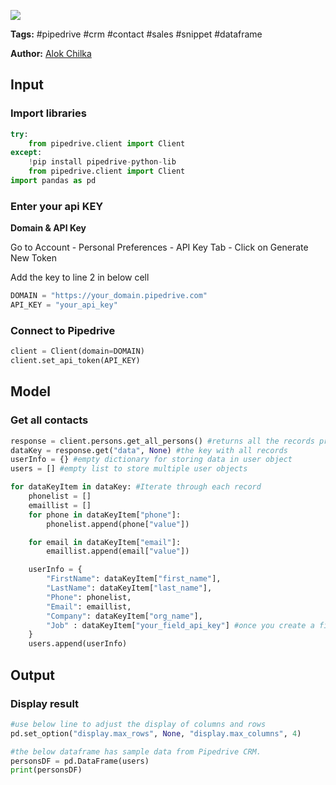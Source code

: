 <a href="https://app.naas.ai/user-redirect/naas/downloader?url=https://raw.githubusercontent.com/jupyter-naas/awesome-notebooks/master/Pipedrive/Pipedrive_Get_contact.ipynb" target="_parent"><img src="https://naasai-public.s3.eu-west-3.amazonaws.com/open_in_naas.svg"/></a>

**Tags:** #pipedrive #crm #contact #sales #snippet #dataframe

**Author:** [Alok Chilka](https://www.linkedin.com/in/calok64/)

## Input

### Import libraries


```python
try:
    from pipedrive.client import Client
except:
    !pip install pipedrive-python-lib
    from pipedrive.client import Client
import pandas as pd
```

### Enter your api KEY

<b>Domain & API Key</b>
<p>Go to Account - Personal Preferences - API Key Tab - Click on Generate New Token</p>
<p>Add the key to line 2 in below cell</p>


```python
DOMAIN = "https://your_domain.pipedrive.com"
API_KEY = "your_api_key"
```

### Connect to Pipedrive


```python
client = Client(domain=DOMAIN)
client.set_api_token(API_KEY)
```

## Model

### Get all contacts


```python
response = client.persons.get_all_persons() #returns all the records present in CRM
dataKey = response.get("data", None) #the key with all records
userInfo = {} #empty dictionary for storing data in user object
users = [] #empty list to store multiple user objects
```


```python
for dataKeyItem in dataKey: #Iterate through each record
    phonelist = []
    emaillist = []
    for phone in dataKeyItem["phone"]:
        phonelist.append(phone["value"])

    for email in dataKeyItem["email"]:
        emaillist.append(email["value"])

    userInfo = {
        "FirstName": dataKeyItem["first_name"],
        "LastName": dataKeyItem["last_name"],
        "Phone": phonelist,
        "Email": emaillist,
        "Company": dataKeyItem["org_name"],
        "Job" : dataKeyItem["your_field_api_key"] #once you create a field you will find the resepect field api key in Accounts - Data Fields section
    }
    users.append(userInfo)
```

## Output

### Display result


```python
#use below line to adjust the display of columns and rows
pd.set_option("display.max_rows", None, "display.max_columns", 4)

#the below dataframe has sample data from Pipedrive CRM.
personsDF = pd.DataFrame(users)
print(personsDF)
```
